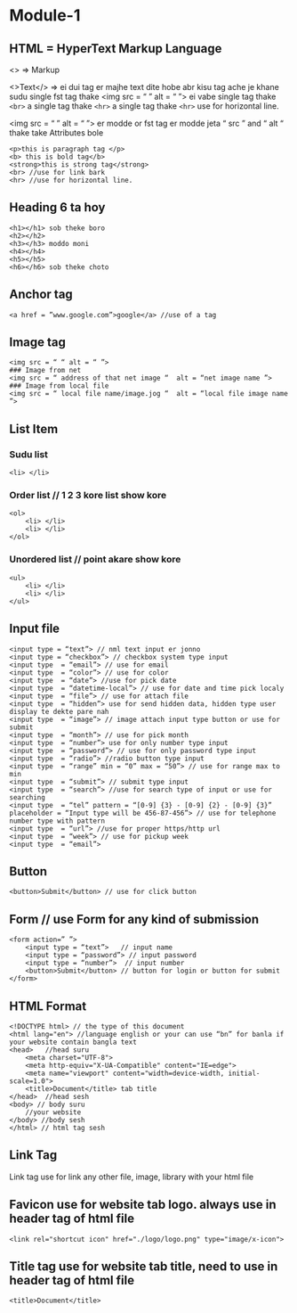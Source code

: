 # Module-1

## HTML = HyperText Markup Language
<> => Markup

<>Text</> => ei dui tag er majhe text dite hobe abr kisu tag ache je khane sudu single fst tag thake <img src = “ ” alt = “ ”> ei vabe single tag thake ``` <br> ``` a single tag thake ``` <hr> ``` a single tag thake ``` <hr> ``` use for horizontal line.

<img src = “ ” alt = “ ”> er modde or fst tag er modde jeta  “ src ” and “ alt “ thake take Attributes bole 

```
<p>this is paragraph tag </p>
<b> this is bold tag</b>
<strong>this is strong tag</strong>
<br> //use for link bark
<hr> //use for horizontal line.
```
## Heading 6 ta hoy 
```
<h1></h1> sob theke boro
<h2></h2>
<h3></h3> moddo moni
<h4></h4>
<h5></h5>
<h6></h6> sob theke choto
```

## Anchor tag
```
<a href = ”www.google.com”>google</a> //use of a tag
```

## Image tag
```
<img src = “ “ alt = “ ”>
### Image from net
<img src = “ address of that net image “  alt = “net image name ”>
### Image from local file 
<img src = “ local file name/image.jog “  alt = “local file image name ”>
```


## List Item
### Sudu list
```
<li> </li>
```
### Order list // 1 2 3 kore list show kore
```
<ol>
	<li> </li>
	<li> </li>
</ol>
```
### Unordered list // point akare show kore
```
<ul>
	<li> </li>
	<li> </li>
</ul>
```

## Input file
```
<input type = “text”> // nml text input er jonno 
<input type = “checkbox”> // checkbox system type input
<input type  = “email”> // use for email
<input type  = “color”> // use for color 
<input type  = “date”> //use for pick date
<input type  = “datetime-local”> // use for date and time pick localy
<input type  = “file”> // use for attach file
<input type  = “hidden”> use for send hidden data, hidden type user display te dekte pare nah 
<input type  = “image”> // image attach input type button or use for submit
<input type  = “month”> // use for pick month
<input type  = “number”> use for only number type input
<input type  = “password”> // use for only password type input
<input type  = “radio”> //radio button type input
<input type  = “range” min = “0” max = “50”> // use for range max to min
<input type  = “submit”> // submit type input
<input type  = “search”> //use for search type of input or use for searching
<input type  = “tel” pattern = “[0-9] {3} - [0-9] {2} - [0-9] {3}” placeholder = “Input type will be 456-87-456”> // use for telephone number type with pattern 
<input type  = “url”> //use for proper https/http url 
<input type  = “week”> // use for pickup week
<input type  = “email”>
```
## Button
```
<button>Submit</button> // use for click button
```

## Form  // use Form for any kind of submission
```
<form action=” ”>
	<input type = “text”>   // input name
	<input type = “password”> // input password
	<input type = “number”>  // input number
	<button>Submit</button> // button for login or button for submit
</form>
```

## HTML Format 
```
<!DOCTYPE html> // the type of this document 
<html lang="en"> //language english or your can use “bn” for banla if your website contain bangla text
<head>   //head suru
    <meta charset="UTF-8"> 
    <meta http-equiv="X-UA-Compatible" content="IE=edge">
    <meta name="viewport" content="width=device-width, initial-scale=1.0">
    <title>Document</title> tab title
</head>  //head sesh
<body> // body suru
    //your website
</body> //body sesh
</html> // html tag sesh
```
## Link Tag
Link tag use for link any other file, image, library with your html file

## Favicon use for website tab logo. always use in header tag of html file
```
<link rel="shortcut icon" href="./logo/logo.png" type="image/x-icon">
```
## Title tag use for website tab title, need to use in header tag of html file
```
<title>Document</title>
```
